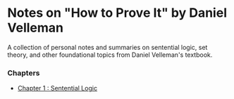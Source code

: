 # Notes on "How to Prove It" by Daniel Velleman
A collection of personal notes and summaries on sentential logic, set theory, and other foundational topics from Daniel Velleman's textbook.

### Chapters

* [Chapter 1 :  Sentential Logic](Notes___How_to_Prove_It___Chapiter_1test.pdf)
